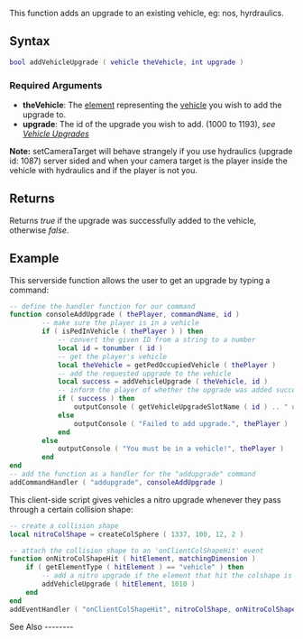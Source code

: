 This function adds an upgrade to an existing vehicle, eg: nos, hyrdraulics.

Syntax
------

``` lua
bool addVehicleUpgrade ( vehicle theVehicle, int upgrade )
```

### Required Arguments

-   **theVehicle**: The [element](/docs/element.md "wikilink") representing the [vehicle](/vehicle.md "wikilink") you wish to add the upgrade to.
-   **upgrade**: The id of the upgrade you wish to add. (1000 to 1193), *see [Vehicle Upgrades](/docs/Vehicle_Upgrades.md "wikilink")*

**Note:** setCameraTarget will behave strangely if you use hydraulics (upgrade id: 1087) server sided and when your camera target is the player inside the vehicle with hydraulics and if the player is not you.

Returns
-------

Returns *true* if the upgrade was successfully added to the vehicle, otherwise *false*.

Example
-------

<section name="Example 1" class="server" show="true">
This serverside function allows the user to get an upgrade by typing a command:

``` lua
-- define the handler function for our command
function consoleAddUpgrade ( thePlayer, commandName, id )
        -- make sure the player is in a vehicle
        if ( isPedInVehicle ( thePlayer ) ) then
            -- convert the given ID from a string to a number
            local id = tonumber ( id )
            -- get the player's vehicle
            local theVehicle = getPedOccupiedVehicle ( thePlayer )
            -- add the requested upgrade to the vehicle
            local success = addVehicleUpgrade ( theVehicle, id )
            -- inform the player of whether the upgrade was added successfully
            if ( success ) then
                outputConsole ( getVehicleUpgradeSlotName ( id ) .. " upgrade added.", thePlayer )
            else
                outputConsole ( "Failed to add upgrade.", thePlayer )
            end
        else
            outputConsole ( "You must be in a vehicle!", thePlayer )
        end
end
-- add the function as a handler for the "addupgrade" command
addCommandHandler ( "addupgrade", consoleAddUpgrade )
```

</section>
<section name="Example 2" class="client" show="true">
This client-side script gives vehicles a nitro upgrade whenever they pass through a certain collision shape:

``` lua
-- create a collision shape
local nitroColShape = createColSphere ( 1337, 100, 12, 2 )

-- attach the collision shape to an 'onClientColShapeHit' event
function onNitroColShapeHit ( hitElement, matchingDimension )
    if ( getElementType ( hitElement ) == "vehicle" ) then
        -- add a nitro upgrade if the element that hit the colshape is a vehicle
        addVehicleUpgrade ( hitElement, 1010 )
    end
end
addEventHandler ( "onClientColShapeHit", nitroColShape, onNitroColShapeHit )
```

</section>
See Also
--------
